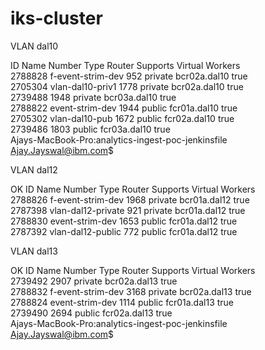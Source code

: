 # iks-cluster

VLAN dal10

ID        Name                Number   Type      Router         Supports Virtual Workers   
2788828   f-event-strim-dev   952      private   bcr02a.dal10   true   
2705304   vlan-dal10-priv1    1778     private   bcr02a.dal10   true   
2739488                       1948     private   bcr03a.dal10   true   
2788822   event-strim-dev     1944     public    fcr01a.dal10   true   
2705302   vlan-dal10-pub      1672     public    fcr02a.dal10   true   
2739486                       1803     public    fcr03a.dal10   true   
Ajays-MacBook-Pro:analytics-ingest-poc-jenkinsfile Ajay.Jayswal@ibm.com$ 


VLAN dal12

OK
ID        Name                 Number   Type      Router         Supports Virtual Workers   
2788826   f-event-strim-dev    1968     private   bcr01a.dal12   true   
2787398   vlan-dal12-private   921      private   bcr01a.dal12   true   
2788830   event-strim-dev      1653     public    fcr01a.dal12   true   
2787392   vlan-dal12-public    772      public    fcr01a.dal12   true 


VLAN dal13


OK
ID        Name                Number   Type      Router         Supports Virtual Workers   
2739492                       2907     private   bcr02a.dal13   true   
2788832   f-event-strim-dev   3168     private   bcr02a.dal13   true   
2788824   event-strim-dev     1114     public    fcr01a.dal13   true   
2739490                       2694     public    fcr02a.dal13   true   
Ajays-MacBook-Pro:analytics-ingest-poc-jenkinsfile Ajay.Jayswal@ibm.com$ 

